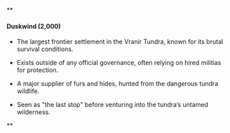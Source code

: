 
**

#### Duskwind (2,000)

- The largest frontier settlement in the Vranir Tundra, known for its brutal survival conditions.
    
- Exists outside of any official governance, often relying on hired militias for protection.
    
- A major supplier of furs and hides, hunted from the dangerous tundra wildlife.
    
- Seen as "the last stop" before venturing into the tundra’s untamed wilderness.
    

**